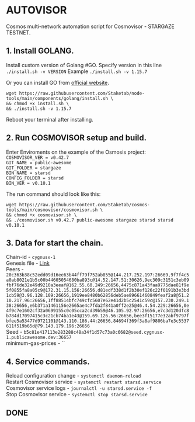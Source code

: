 # AUTOVISOR
Cosmos multi-network automation script for Cosmovisor - STARGAZE TESTNET.

## 1. Install GOLANG.
Install custom version of Golang #GO. 
Specify version in this line `./install.sh -v VERSION`
Example `./install.sh -v 1.15.7`

Or you can install GO from [official website](https://golang.org/doc/install).
```
wget https://raw.githubusercontent.com/Staketab/node-tools/main/components/golang/install.sh \
&& chmod +x install.sh \
&& ./install.sh -v 1.15.7
```
Reboot your terminal after installing.

## 2. Run COSMOVISOR setup and build.
Enter Enviroments on the example of the Osmosis project:  
`COSMOVISOR_VER = v0.42.7`  
`GIT_NAME = public-awesome`  
`GIT_FOLDER = stargaze`  
`BIN_NAME = starsd`  
`CONFIG_FOLDER = starsd`  
`BIN_VER = v0.10.1`

The run command should look like this:
```
wget https://raw.githubusercontent.com/Staketab/cosmos-tools/main/cosmovisor/cosmovisor.sh \
&& chmod +x cosmovisor.sh \
&& ./cosmovisor.sh v0.42.7 public-awesome stargaze starsd starsd v0.10.1
```

## 3. Data for start the chain. 
Chain-id - `cygnusx-1`  
Genesis file - [Link](https://github.com/public-awesome/networks/releases/download/cygnusx-1-final/genesis.json)  
Peers - `20c363b38c52edd09d16ee63b44ff79f752ab855@144.217.252.197:26669,9f7f4c5a0ab8021e1b5c00b44605054680ba893c@14.52.147.51:30626,9ec309c3151c3eb09fbf76de32e49d9210a3eeaf@162.55.60.249:26656,4475c871a43faa9775dae81f9e5f0855fa8a05c9@172.31.15.156:26656,d81edf338d1f2b30ef126c22f0191b3e3bd1cb59@3.96.128.109:26656,1919ee8480b62856deb5ae89661460849feaf2a8@51.210.217.96:26656,1ff88514bfc749cfc5607e62e41d2b5c2541c59c@157.230.249.138:26656,e6b371a1461156e2665ae4c7fda2f841a0ff2e25@46.4.54.229:26656,0e4f9c7e1602cf32a0699155c0c05cca2cd39b59@46.105.92.97:26656,e7c3d120dfc8b784d17097415c3c21cb74ba1e43@159.69.126.56:26656,bee3f15177e32abf9797fbfee5a53477d9721101@143.110.186.44:26656,84694f369f3a8af9806ba7e3c5537611f519b65d@79.143.179.196:26656`  
Seed - `b5c81e417113e283288c48a34f1d57c73a0c6682@seed.cygnusx-1.publicawesome.dev:36657`  
minimum-gas-prices - ``  

## 4. Service commands.
Reload configuration change - `systemctl daemon-reload`  
Restart Cosmovisor service - `systemctl restart starsd.service`  
Cosmovisor service logs - `journalctl -u starsd.service -f`  
Stop Cosmovisor service - `systemctl stop starsd.service`  

## DONE
